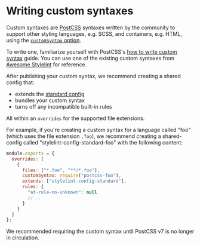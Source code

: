 # Writing custom syntaxes

Custom syntaxes are [PostCSS](https://github.com/postcss/postcss) syntaxes written by the community to support other styling languages, e.g. SCSS, and containers, e.g. HTML, using the [`customSyntax` option](../user-guide/options.md#customsyntax).

To write one, familiarize yourself with PostCSS's [how to write custom syntax](https://postcss.org/docs/how-to-write-custom-syntax) guide. You can use one of the existing custom syntaxes from [Awesome Stylelint](https://github.com/stylelint/awesome-stylelint/#readme) for reference.

After publishing your custom syntax, we recommend creating a shared config that:

- extends the [standard config](https://github.com/stylelint/stylelint-config-standard)
- bundles your custom syntax
- turns off any incompatible built-in rules

All within an `overrides` for the supported file extensions.

For example, if you're creating a custom syntax for a language called "foo" (which uses the file extension `.foo`), we recommend creating a shared-config called "stylelint-config-standard-foo" with the following content:

```js
module.exports = {
  overrides: [
    {
      files: ["*.foo", "**/*.foo"],
      customSyntax: require("postcss-foo"),
      extends: ["stylelint-config-standard"],
      rules: {
        "at-rule-no-unknown": null
        // ..
      }
    }
  ]
};
```

We recommended requiring the custom syntax until PostCSS v7 is no longer in circulation.
